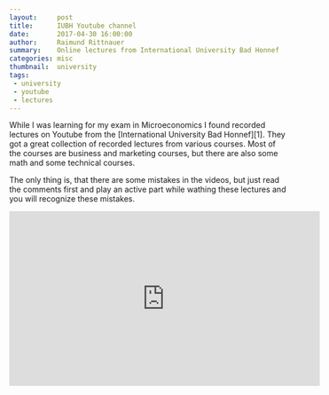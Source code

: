 ```yaml
---
layout:     post
title:      IUBH Youtube channel
date:       2017-04-30 16:00:00
author:     Raimund Rittnauer
summary:    Online lectures from International University Bad Honnef
categories: misc
thumbnail:  university
tags:
 - university
 - youtube
 - lectures
---
```


While I was learning for my exam in Microeconomics I found recorded lectures on Youtube from the [International University Bad Honnef][1]. They got a great collection of recorded lectures from various courses. Most of the courses are business and marketing courses, but there are also some math and some technical courses.

The only thing is, that there are some mistakes in the videos, but just read the comments first and play an active part while wathing these lectures and you will recognize these mistakes.

<div class="embed-responsive embed-responsive-16by9">
  <iframe class="embed-responsive-item" width="560" height="315" src="https://www.youtube.com/embed/13N07JWa7Ag?list=PLEChp4-dfea6tRSXl4nGWfNRmgTbcLPgs" frameborder="0" allowfullscreen>
  </iframe>
</div>